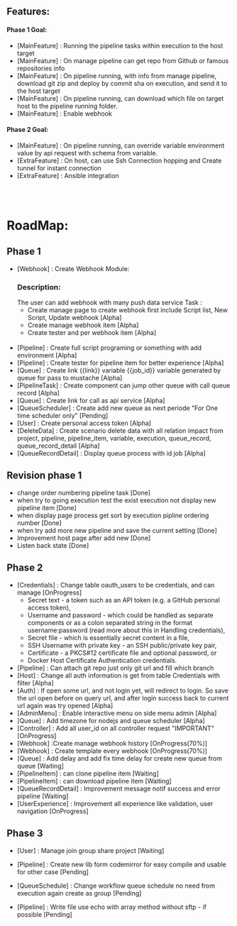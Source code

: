 ## Features:
  #### Phase 1 Goal:
  - [MainFeature] : Running the pipeline tasks within execution to the host target
  - [MainFeature] : On manage pipeline can get repo from Github or famous repositories info
  - [MainFeature] : On pipeline running, with info from manage pipeline, download git zip and deploy by commit sha on execution, and send it to the host target
  - [MainFeature] : On pipeline running, can download which file on target host to the pipeline running folder.
  - [MainFeature] : Enable webhook
  #### Phase 2 Goal:
  - [MainFeature] : On pipeline running, can override variable environment value by api request with schema from variable.
  - [ExtraFeature] : On host, can use Ssh Connection hopping and Create tunnel for instant connection 
  - [ExtraFeature] : Ansible integration

\
&nbsp;

# RoadMap:
## Phase 1 
- [Webhook] : Create Webhook Module:
  ### Description:
  The user can add webhook with many push data service
  Task :
    - Create manage page to create webhook first include Script list, New Script, Update webhook [Alpha]
    - Create manage webhook item [Alpha]
    - Create tester and per webhook item  [Alpha]
    \
    &nbsp;
- [Pipeline] : Create full script programing or something with add environment [Alpha]
- [Pipeline] : Create tester for pipeline item for better experience [Alpha] 
- [Queue] : Create link {{link}} variable {{job_id}} variable generated by queue for pass to mustache [Alpha]
- [PipelineTask] : Create component can jump other queue with call queue record  [Alpha]
- [Queue] : Create link for call as api service [Alpha]
- [QueueScheduler] : Create add new queue as next periode "For One time scheduler only" [Pending]
- [User] : Create personal access token [Alpha]
- [DeleteData] : Create scenario delete data with all relation impact from project, pipeline, pipeline_item, variable, execution, queue_record, queue_record_detail [Alpha]
- [QueueRecordDetail] : Display queue process with id job [Alpha]

## Revision phase 1
- change order numbering pipeline task [Done]
- when try to going execution test the exist execution not display new pipeline item [Done]
- when display page process get sort by execution pipline ordering number [Done]
- when try add more new pipeline and save the current setting [Done]
- Improvement host page after add new [Done]
- Listen back state [Done]

## Phase 2
- [Credentials] : Change table oauth_users to be credentials, and can manage [OnProgress]
  - Secret text - a token such as an API token (e.g. a GitHub personal access token),
  - Username and password - which could be handled as separate components or as a colon separated string in the format username:password (read more about this in Handling credentials),
  - Secret file - which is essentially secret content in a file,
  - SSH Username with private key - an SSH public/private key pair,
  - Certificate - a PKCS#12 certificate file and optional password, or
  - Docker Host Certificate Authentication credentials.
- [Pipeline] : Can attach git repo just only git url and fill which branch
- [Host] : Change all auth information is get from table Credentials with filter [Alpha]
- [Auth] : If open some url, and not login yet, will redirect to login. So save the url open before on query url, and after login success back to current url again was try opened [Alpha] 
- [AdminMenu] : Enable interactive menu on side menu admin [Alpha]
- [Queue] : Add timezone for nodejs and queue scheduler [Alpha]
- [Controller] : Add all user_id on all controller request "IMPORTANT" [OnProgress] 
- [Webhook] :Create manage webhook history [OnProgress(70%)]
- [Webhook] : Create template every webhook [OnProgress(70%)]
- [Queue] : Add delay and add fix time delay for create new queue from queue [Waiting]
- [PipelineItem] : can clone pipeline item [Waiting]
- [PipelineItem] : can download pipeline item [Waiting]
- [QueueRecordDetail] : Improvement message notif success and error pipeline [Waiting]
- [UserExperience] : Improvement all experience like validation, user navigation [OnProgress] 

 ## Phase 3
- [User] : Manage join group share project [Waiting]


- [Pipeline] : Create new lib form codemirror for easy compile and usable for other case [Pending]
- [QueueSchedule] : Change workflow queue schedule no need from execution again create as group [Pending]
- [Pipeline] : Write file use echo with array method without sftp - if possible [Pending]